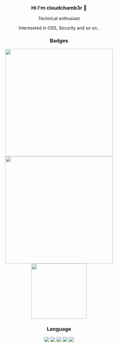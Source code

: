 <div align="center">
  <section aria-label="introduce-me">
    <h3>Hi I'm cloudchamb3r 👐</h3>
    <p>Technical enthusiast</p>
    <p>Intereseted in OSS, Security and so on..</p> 
  </section>
  
  <section aria-label="badges">
    <h3>Badges</h3>
    <div>
      <img src="https://render.gitanimals.org/farms/cloudchamb3r" width="350"/>  
    </div>
    <div>
      <img src="http://mazassumnida.wtf/api/v2/generate_badge?boj=jizon" width="350"/>
    </div>
    <div>
      <img src="https://holopin.me/cloudchamb3r"  height="180" />
    </div>
  </section>
  
  <section aria-label="languages">
    <h3>Language</h3>
    <img aria-label="cpp" src="https://img.shields.io/badge/c++-%2300599C.svg?style=for-the-badge&logo=c%2B%2B&logoColor=white"/>
    <img aria-label="python" src="https://img.shields.io/badge/python-3670A0?style=for-the-badge&logo=python&logoColor=ffdd54"/>
    <img aria-label="ts" src="https://img.shields.io/badge/typescript-%23007ACC.svg?style=for-the-badge&logo=typescript&logoColor=white"/>
    <img aria-label="kotlin" src="https://img.shields.io/badge/kotlin-%237F52FF.svg?style=for-the-badge&logo=kotlin&logoColor=white"/>
    <img aria-label="go" src="https://img.shields.io/badge/go-%2300ADD8.svg?style=for-the-badge&logo=go&logoColor=white"/>
  </section>
    
</div>

